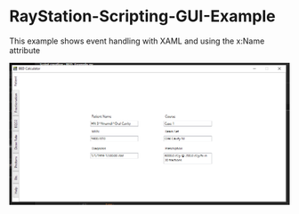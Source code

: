 # RayStation-Scripting-GUI-Example
This example shows event handling with XAML and using the x:Name attribute

![screencap](screencap.PNG)
